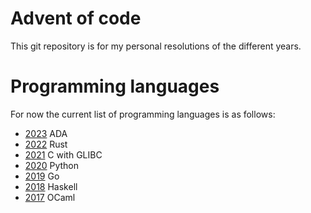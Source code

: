 # Advent of code

This git repository is for my personal resolutions of the different years.


# Programming languages
For now the current list of programming languages is as follows:
- [2023](2023/README.md) ADA
- [2022](2022/README.md) Rust
- [2021](2021/README.md) C with GLIBC
- [2020](2020/README.md) Python
- [2019](2019/README.md) Go
- [2018](2018/README.md) Haskell
- [2017](2017/README.md) OCaml
